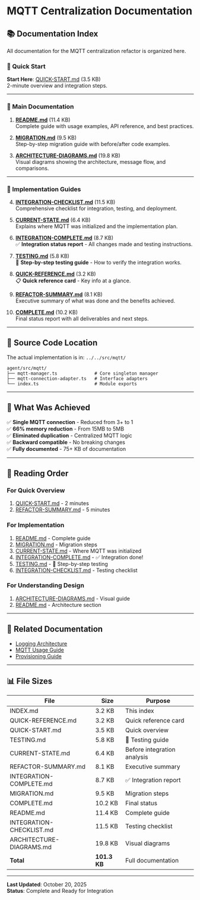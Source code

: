 # MQTT Centralization Documentation

## 📚 Documentation Index

All documentation for the MQTT centralization refactor is organized here.

### 🚀 Quick Start

**Start Here**: [QUICK-START.md](./QUICK-START.md) (3.5 KB)  
2-minute overview and integration steps.

---

### 📖 Main Documentation

1. **[README.md](./README.md)** (11.4 KB)  
   Complete guide with usage examples, API reference, and best practices.

2. **[MIGRATION.md](./MIGRATION.md)** (9.5 KB)  
   Step-by-step migration guide with before/after code examples.

3. **[ARCHITECTURE-DIAGRAMS.md](./ARCHITECTURE-DIAGRAMS.md)** (19.8 KB)  
   Visual diagrams showing the architecture, message flow, and comparisons.

---

### 🔧 Implementation Guides

4. **[INTEGRATION-CHECKLIST.md](./INTEGRATION-CHECKLIST.md)** (11.5 KB)  
   Comprehensive checklist for integration, testing, and deployment.

5. **[CURRENT-STATE.md](./CURRENT-STATE.md)** (6.4 KB)  
   Explains where MQTT was initialized and the implementation plan.

6. **[INTEGRATION-COMPLETE.md](./INTEGRATION-COMPLETE.md)** (8.7 KB)  
   ✅ **Integration status report** - All changes made and testing instructions.

7. **[TESTING.md](./TESTING.md)** (5.8 KB)  
   🧪 **Step-by-step testing guide** - How to verify the integration works.

8. **[QUICK-REFERENCE.md](./QUICK-REFERENCE.md)** (3.2 KB)  
   📋 **Quick reference card** - Key info at a glance.

9. **[REFACTOR-SUMMARY.md](./REFACTOR-SUMMARY.md)** (8.1 KB)  
   Executive summary of what was done and the benefits achieved.

10. **[COMPLETE.md](./COMPLETE.md)** (10.2 KB)  
   Final status report with all deliverables and next steps.

---

## 📁 Source Code Location

The actual implementation is in: `../../src/mqtt/`

```
agent/src/mqtt/
├── mqtt-manager.ts              # Core singleton manager
├── mqtt-connection-adapter.ts   # Interface adapters
└── index.ts                     # Module exports
```

---

## 🎯 What Was Achieved

✅ **Single MQTT connection** - Reduced from 3+ to 1  
✅ **66% memory reduction** - From 15MB to 5MB  
✅ **Eliminated duplication** - Centralized MQTT logic  
✅ **Backward compatible** - No breaking changes  
✅ **Fully documented** - 75+ KB of documentation  

---

## 📖 Reading Order

### For Quick Overview
1. [QUICK-START.md](./QUICK-START.md) - 2 minutes
2. [REFACTOR-SUMMARY.md](./REFACTOR-SUMMARY.md) - 5 minutes

### For Implementation
1. [README.md](./README.md) - Complete guide
2. [MIGRATION.md](./MIGRATION.md) - Migration steps
3. [CURRENT-STATE.md](./CURRENT-STATE.md) - Where MQTT was initialized
4. [INTEGRATION-COMPLETE.md](./INTEGRATION-COMPLETE.md) - ✅ Integration done!
5. [TESTING.md](./TESTING.md) - 🧪 Step-by-step testing
6. [INTEGRATION-CHECKLIST.md](./INTEGRATION-CHECKLIST.md) - Testing checklist

### For Understanding Design
1. [ARCHITECTURE-DIAGRAMS.md](./ARCHITECTURE-DIAGRAMS.md) - Visual guide
2. [README.md](./README.md) - Architecture section

---

## 🔗 Related Documentation

- [Logging Architecture](../LOGGING-ARCHITECTURE.md)
- [MQTT Usage Guide](../MQTT-USAGE.md)
- [Provisioning Guide](../PROVISIONING.md)

---

## 📊 File Sizes

| File | Size | Purpose |
|------|------|---------|
| INDEX.md | 3.2 KB | This index |
| QUICK-REFERENCE.md | 3.2 KB | Quick reference card |
| QUICK-START.md | 3.5 KB | Quick overview |
| TESTING.md | 5.8 KB | 🧪 Testing guide |
| CURRENT-STATE.md | 6.4 KB | Before integration analysis |
| REFACTOR-SUMMARY.md | 8.1 KB | Executive summary |
| INTEGRATION-COMPLETE.md | 8.7 KB | ✅ Integration report |
| MIGRATION.md | 9.5 KB | Migration steps |
| COMPLETE.md | 10.2 KB | Final status |
| README.md | 11.4 KB | Complete guide |
| INTEGRATION-CHECKLIST.md | 11.5 KB | Testing checklist |
| ARCHITECTURE-DIAGRAMS.md | 19.8 KB | Visual diagrams |
| **Total** | **101.3 KB** | Full documentation |

---

**Last Updated**: October 20, 2025  
**Status**: Complete and Ready for Integration

